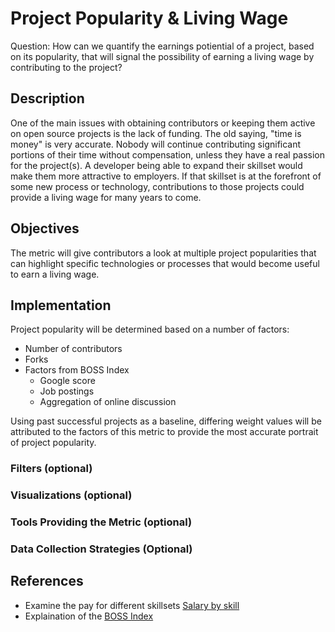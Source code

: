 # Project Popularity & Living Wage

Question: How can we quantify the earnings potiential of a project, based on its popularity, that will signal the possibility of earning a living wage by contributing to the project?

## Description

One of the main issues with obtaining contributors or keeping them active on open source projects is the lack of funding. The old saying, "time is money" is very accurate. Nobody will continue contributing significant portions of their time without compensation, unless they have a real passion for the project(s). A developer being able to expand their skillset would make them more attractive to employers. If that skillset is at the forefront of some new process or technology, contributions to those projects could provide a living wage for many years to come.

## Objectives

The metric will give contributors a look at multiple project popularities that can highlight specific technologies or processes that would become useful to earn a living wage.

## Implementation

Project popularity will be determined based on a number of factors:  
* Number of contributors  
* Forks  
* Factors from BOSS Index  
	* Google score  
	* Job postings  
	* Aggregation of online discussion  

Using past successful projects as a baseline, differing weight values will be attributed to the factors of this metric to provide the most accurate portrait of project popularity.

### Filters (optional)  




### Visualizations (optional)  




### Tools Providing the Metric (optional)  




### Data Collection Strategies (Optional)  




## References

* Examine the pay for different skillsets [Salary by skill](http://payscale.com/research/US/Job=Software_Engineer/Skill)
* Explaination of the [BOSS Index](http://battery.com/powered/boss-index-tracking-explosive-growth-open-source-software/)
